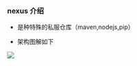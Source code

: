 ### nexus 介绍



*  是种特殊的私服仓库（maven,nodejs,pip）

* 架构图解如下





![](https://github.com/yunwei12345/smartgobook/nexus/images/nexus.png)

